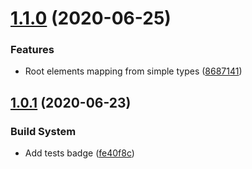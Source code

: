 # [1.1.0](https://github.com/snatalenko/declarative-mapper/compare/v1.0.1...v1.1.0) (2020-06-25)


### Features

* Root elements mapping from simple types ([8687141](https://github.com/snatalenko/declarative-mapper/commit/86871414def5da4f99db1e25b46cae4456d8268a))


## [1.0.1](https://github.com/snatalenko/declarative-mapper/compare/v1.0.0...v1.0.1) (2020-06-23)


### Build System

* Add tests badge ([fe40f8c](https://github.com/snatalenko/declarative-mapper/commit/fe40f8ccbaf7e86a4e292b1e6a7c95cd0eb34701))


